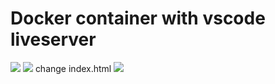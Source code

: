 # Docker container with vscode liveserver
<img src='https://drive.google.com/uc?export=view&id=1Qt5o5Yt3I5up-foLJt4H7AwF5eAApvAa'>
<img src='https://user-images.githubusercontent.com/122704850/225274390-25817bed-2bb2-45ed-9726-568a2a37c14a.png'>
change index.html
<img src='https://user-images.githubusercontent.com/122704850/225285791-54d1b759-e269-4148-89e7-b3cde81a5979.png'>
